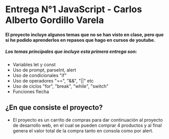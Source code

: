# Entrega N°1 JavaScript - Carlos Alberto Gordillo Varela

#### El proyecto incluye algunos temas que no se han visto en clase, pero que si he podido aprenderlos en repasos que hago en cursos de youtube. 

##### Los temas principales que incluye esta primera entrega son:

- Variables let y const
- Uso de prompt, parseInt, alert
- Uso de condicionales "if"
- Uso de operadores "==", "&&", "||" etc
- Uso de ciclos "for", "break", "while", "switch"
- Funciones flecha

## ¿En que consiste el proyecto?
- El proyecto es un carrito de compras para dar continuación al proyecto de desarrollo web, en el cual se pueden comprar 4 productos y al final genera el valor total de la compra tanto en consola como por alert. 